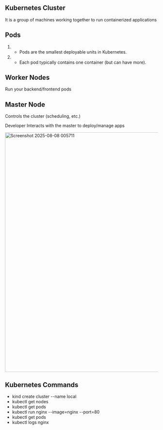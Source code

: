 ## Kubernetes Cluster

It is a group of machines working together to run containerized applications 

 ## Pods

1) - Pods are the smallest deployable units in Kubernetes.

2) -  Each pod typically contains one container (but can have more).

## Worker Nodes

Run your backend/frontend pods

## Master Node

Controls the cluster (scheduling, etc.)

Developer	Interacts with the master to deploy/manage apps

<img width="1687" height="788" alt="Screenshot 2025-08-08 005711" src="https://github.com/user-attachments/assets/127960c9-7049-4a0c-8ed4-477f684b0511" />

## Kubernetes Commands

- kind create cluster --name local
- kubectl get nodes
- kubectl get pods
- kubectl run nginx --image=nginx --port=80
- kubectl get pods
- kubectl logs nginx
